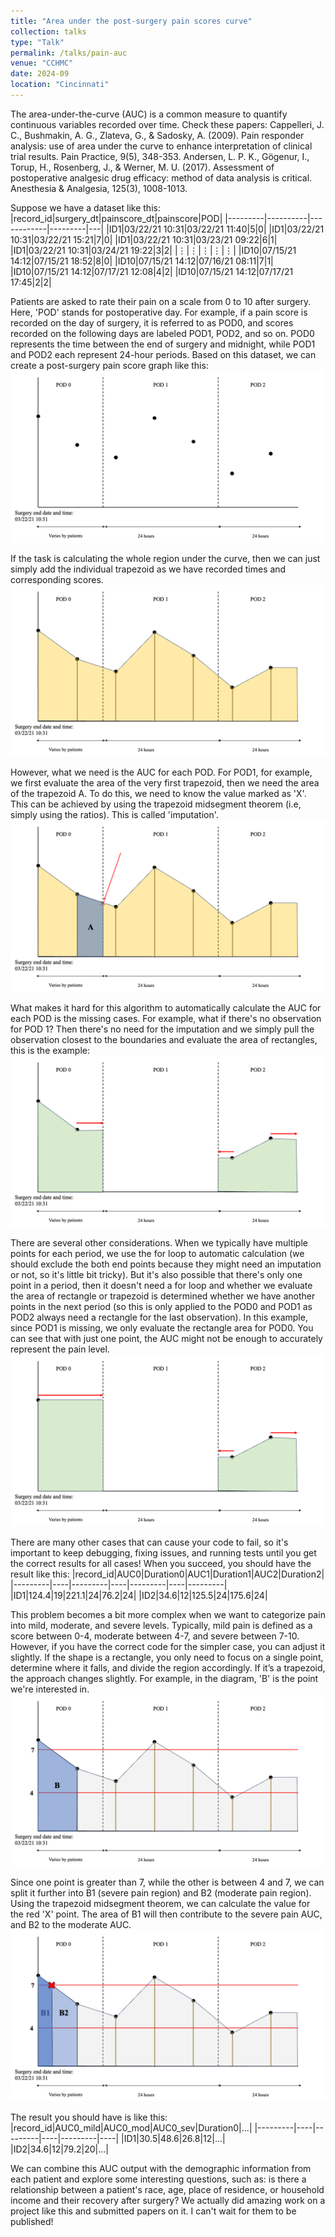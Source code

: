 ```yaml
---
title: "Area under the post-surgery pain scores curve"
collection: talks
type: "Talk"
permalink: /talks/pain-auc
venue: "CCHMC"
date: 2024-09
location: "Cincinnati"
---
```


The area-under-the-curve (AUC) is a common measure to quantify continuous variables recorded over time. Check these papers: 
Cappelleri, J. C., Bushmakin, A. G., Zlateva, G., & Sadosky, A. (2009). Pain responder analysis: use of area under the curve to enhance interpretation of clinical trial results. Pain Practice, 9(5), 348-353.
Andersen, L. P. K., Gögenur, I., Torup, H., Rosenberg, J., & Werner, M. U. (2017). Assessment of postoperative analgesic drug efficacy: method of data analysis is critical. Anesthesia & Analgesia, 125(3), 1008-1013.

Suppose we have a dataset like this:
|record_id|surgery_dt|painscore_dt|painscore|POD|
|---------|----------|------------|---------|---|
|ID1|03/22/21 10:31|03/22/21 11:40|5|0|
|ID1|03/22/21 10:31|03/22/21 15:21|7|0|
|ID1|03/22/21 10:31|03/23/21 09:22|6|1|
|ID1|03/22/21 10:31|03/24/21 19:22|3|2|
|⋮|⋮|⋮|⋮|⋮|
|ID10|07/15/21 14:12|07/15/21 18:52|8|0|
|ID10|07/15/21 14:12|07/16/21 08:11|7|1|
|ID10|07/15/21 14:12|07/17/21 12:08|4|2|
|ID10|07/15/21 14:12|07/17/21 17:45|2|2|


Patients are asked to rate their pain on a scale from 0 to 10 after surgery. Here, 'POD' stands for postoperative day. For example, if a pain score is recorded on the day of surgery, it is referred to as POD0, and scores recorded on the following days are labeled POD1, POD2, and so on. POD0 represents the time between the end of surgery and midnight, while POD1 and POD2 each represent 24-hour periods. Based on this dataset, we can create a post-surgery pain score graph like this:
![auc1](images/auc-1.png)


If the task is calculating the whole region under the curve, then we can just simply add the individual trapezoid as we have recorded times and corresponding scores.
![auc3](images/auc-3.png)

However, what we need is the AUC for each POD. For POD1, for example, we first evaluate the area of the very first trapezoid, then we need the area of the trapezoid A. To do this, we need to know the value marked as 'X'. This can be achieved by using the trapezoid midsegment theorem (i.e, simply using the ratios). This is called 'imputation'. 
![auc4](images/auc-4.png)

What makes it hard for this algorithm to automatically calculate the AUC for each POD is the missing cases. For example, what if there's no observation for POD 1? Then there's no need for the imputation and we simply pull the observation closest to the boundaries and evaluate the area of rectangles, this is the example:
![auc5](images/auc-5.png)


There are several other considerations. When we typically have multiple points for each period, we use the for loop to automatic calculation (we should exclude the both end points because they might need an imputation or not, so it's little bit tricky). But it's also possible that there's only one point in a period, then it doesn't need a for loop and whether we evaluate the area of rectangle or trapezoid is determined whether we have another points in the next period (so this is only applied to the POD0 and POD1 as POD2 always need a rectangle for the last observation). In this example, since POD1 is missing, we only evaluate the rectangle area for POD0. You can see that with just one point, the AUC might not be enough to accurately represent the pain level.
![auc6](images/auc-6.png)

There are many other cases that can cause your code to fail, so it's important to keep debugging, fixing issues, and running tests until you get the correct results for all cases! When you succeed, you should have the result like this:
|record_id|AUC0|Duration0|AUC1|Duration1|AUC2|Duration2|
|---------|----|---------|----|---------|----|---------|
|ID1|124.4|19|221.1|24|76.2|24|
|ID2|34.6|12|125.5|24|175.6|24|

This problem becomes a bit more complex when we want to categorize pain into mild, moderate, and severe levels. Typically, mild pain is defined as a score between 0-4, moderate between 4-7, and severe between 7-10. However, if you have the correct code for the simpler case, you can adjust it slightly. If the shape is a rectangle, you only need to focus on a single point, determine where it falls, and divide the region accordingly. If it’s a trapezoid, the approach changes slightly. For example, in the diagram, 'B' is the point we're interested in.
![auc7](images/auc-7.png)


Since one point is greater than 7, while the other is between 4 and 7, we can split it further into B1 (severe pain region) and B2 (moderate pain region). Using the trapezoid midsegment theorem, we can calculate the value for the red 'X' point. The area of B1 will then contribute to the severe pain AUC, and B2 to the moderate AUC.
![auc8](images/auc-8.png)

The result you should have is like this:
|record_id|AUC0_mild|AUC0_mod|AUC0_sev|Duration0|...|
|---------|----|---------|----|---------|----|
|ID1|30.5|48.6|26.8|12|...|
|ID2|34.6|12|79.2|20|...|

We can combine this AUC output with the demographic information from each patient and explore some interesting questions, such as: is there a relationship between a patient's race, age, place of residence, or household income and their recovery after surgery? We actually did amazing work on a project like this and submitted papers on it. I can't wait for them to be published!












